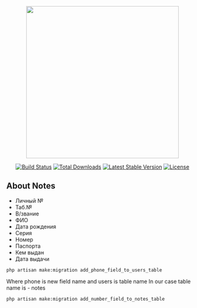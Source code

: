 <p align="center"><a href="https://laravel.com" target="_blank"><img src="https://raw.githubusercontent.com/laravel/art/master/logo-lockup/5%20SVG/2%20CMYK/1%20Full%20Color/laravel-logolockup-cmyk-red.svg" width="400"></a></p>

<p align="center">
<a href="https://travis-ci.org/laravel/framework"><img src="https://travis-ci.org/laravel/framework.svg" alt="Build Status"></a>
<a href="https://packagist.org/packages/laravel/framework"><img src="https://img.shields.io/packagist/dt/laravel/framework" alt="Total Downloads"></a>
<a href="https://packagist.org/packages/laravel/framework"><img src="https://img.shields.io/packagist/v/laravel/framework" alt="Latest Stable Version"></a>
<a href="https://packagist.org/packages/laravel/framework"><img src="https://img.shields.io/packagist/l/laravel/framework" alt="License"></a>
</p>

## About Notes

* Личный №	
* Таб.№	
* В/звание	
* ФИО	
* Дата рождения	
* Серия	
* Номер	
* Паспорта	
* Кем выдан	
* Дата выдачи

```
php artisan make:migration add_phone_field_to_users_table
```
Where phone is new field name and users is table name
In our case table name is - notes
```
php artisan make:migration add_number_field_to_notes_table
```
